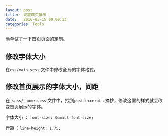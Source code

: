 ```yaml
---
layout: post
title:  设置首页展示
date:   2016-03-15 09:00:13
categories: Tools
---
```

简单试了一下首页页面的定制。

## 修改字体大小

在`css/main.scss` 文件中修改全局的字体格式。

## 修改首页展示的字体大小，间距

在`_sass/_home.scss` 文件中，找到`post-excerpt` : 摘抄，修改这里的样式就会改变首页展示的字体。

字体大小 ： `font-size: $small-font-size;` 

行距 ：`line-height: 1.75;` 